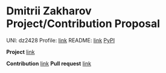 # Dmitrii Zakharov Project/Contribution Proposal

UNI: dz2428
Profile: [link](https://github.com/r1p71d3)
README: [link](https://github.com/r1p71d3/r1p71d3/blob/main/README.md)
[PyPI](https://pypi.org/user/r1p71d3/)

**Project** [link](../projects/python/polygon.md)

**Contribution** [link](../projects/python/shapely.md)
**Pull request** [link](https://github.com/Significant-Gravitas/Auto-GPT/pull/3078)
